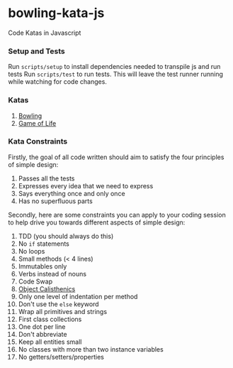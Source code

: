 # bowling-kata-js
Code Katas in Javascript

### Setup and Tests
Run `scripts/setup` to install dependencies needed to transpile js and run tests
Run `scripts/test` to run tests. This will leave the test runner running while watching for code changes.

### Katas
1. [Bowling](BOWLING.md)
2. [Game of Life](GAMEOFLIFE.md)

### Kata Constraints
Firstly, the goal of all code written should aim to satisfy the four principles of simple design:

1. Passes all the tests
2. Expresses every idea that we need to express
3. Says everything once and only once
4. Has no superfluous parts

Secondly, here are some constraints you can apply to your coding session to help drive you towards different aspects of simple design:

1. TDD (you should always do this)
2. No `if` statements
3. No loops
4. Small methods (< 4 lines)
6. Immutables only
7. Verbs instead of nouns
8. Code Swap
9. [Object Calisthenics](http://williamdurand.fr/2013/06/03/object-calisthenics/)
  1. Only one level of indentation per method
  2. Don't use the `else` keyword
  3. Wrap all primitives and strings
  4. First class collections
  5. One dot per line
  6. Don't abbreviate
  7. Keep all entities small
  8. No classes with more than two instance variables
  9. No getters/setters/properties
